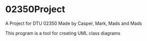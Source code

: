 02350Project
============

A Project for DTU 02350
Made by Casper, Mark, Mads and Mads

This program is a tool for creating UML class diagrams
